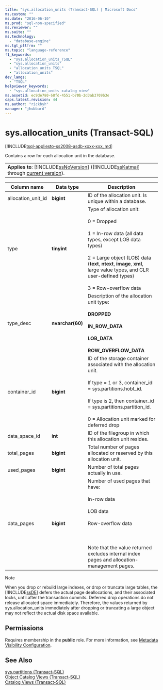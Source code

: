 ```yaml
---
title: "sys.allocation_units (Transact-SQL) | Microsoft Docs"
ms.custom: ""
ms.date: "2016-06-10"
ms.prod: "sql-non-specified"
ms.reviewer: ""
ms.suite: ""
ms.technology: 
  - "database-engine"
ms.tgt_pltfrm: ""
ms.topic: "language-reference"
f1_keywords: 
  - "sys.allocation_units_TSQL"
  - "sys.allocation_units"
  - "allocation_units_TSQL"
  - "allocation_units"
dev_langs: 
  - "TSQL"
helpviewer_keywords: 
  - "sys.allocation_units catalog view"
ms.assetid: ec9de780-68fd-4551-b70b-2d3ab3709b3e
caps.latest.revision: 44
ms.author: "rickbyh"
manager: "jhubbard"
---
```

# sys.allocation_units (Transact-SQL)
[!INCLUDE[tsql-appliesto-ss2008-asdb-xxxx-xxx_md](../../../relational-databases/import-export/includes/tsql-appliesto-ss2008-asdb-xxxx-xxx-md.md)]

  Contains a row for each allocation unit in the database.  
  
||  
|-|  
|**Applies to**: [!INCLUDE[ssNoVersion](../../../a9notintoc/includes/ssnoversion-md.md)] ([!INCLUDE[ssKatmai](../../../a9notintoc/includes/sskatmai-md.md)] through [current version](http://go.microsoft.com/fwlink/p/?LinkId=299658)).|  
  
|Column name|Data type|Description|  
|-----------------|---------------|-----------------|  
|allocation_unit_id|**bigint**|ID of the allocation unit. Is unique within a database.|  
|type|**tinyint**|Type of allocation unit:<br /><br /> 0 = Dropped<br /><br /> 1 = In-row data (all data types, except LOB data types)<br /><br /> 2 = Large object (LOB) data (**text**, **ntext**, **image**, **xml**, large value types, and CLR user-defined types)<br /><br /> 3 = Row-overflow data|  
|type_desc|**nvarchar(60)**|Description of the allocation unit type:<br /><br /> **DROPPED**<br /><br /> **IN_ROW_DATA**<br /><br /> **LOB_DATA**<br /><br /> **ROW_OVERFLOW_DATA**|  
|container_id|**bigint**|ID of the storage container associated with the allocation unit.<br /><br /> If type = 1 or 3, container_id = sys.partitions.hobt_id.<br /><br /> If type is 2, then container_id = sys.partitions.partition_id.<br /><br /> 0 = Allocation unit marked for deferred drop|  
|data_space_id|**int**|ID of the filegroup in which this allocation unit resides.|  
|total_pages|**bigint**|Total number of pages allocated or reserved by this allocation unit.|  
|used_pages|**bigint**|Number of total pages actually in use.|  
|data_pages|**bigint**|Number of used pages that have:<br /><br /> In-row data<br /><br /> LOB data<br /><br /> Row-overflow data<br /><br /> <br /><br /> Note that the value returned excludes internal index pages and allocation-management pages.|  
  
> [!NOTE]  
>  When you drop or rebuild large indexes, or drop or truncate large tables, the [!INCLUDE[ssDE](../../../a9notintoc/includes/ssde-md.md)] defers the actual page deallocations, and their associated locks, until after the transaction commits. Deferred drop operations do not release allocated space immediately. Therefore, the values returned by sys.allocation_units immediately after dropping or truncating a large object may not reflect the actual disk space available.  
  
## Permissions  
 Requires membership in the **public** role. For more information, see [Metadata Visibility Configuration](../../../relational-databases/security/metadata-visibility-configuration.md).  
  
## See Also  
 [sys.partitions &#40;Transact-SQL&#41;](../../../relational-databases/reference/system-catalog-views/sys.partitions-transact-sql.md)   
 [Object Catalog Views &#40;Transact-SQL&#41;](../../../relational-databases/reference/system-catalog-views/object-catalog-views-transact-sql.md)   
 [Catalog Views &#40;Transact-SQL&#41;](../../../relational-databases/reference/system-catalog-views/catalog-views-transact-sql.md)  
  
  
